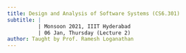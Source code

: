 ```yaml
---
title: Design and Analysis of Software Systems (CS6.301)
subtitle: |
          | Monsoon 2021, IIIT Hyderabad
          | 06 Jan, Thursday (Lecture 2)
author: Taught by Prof. Ramesh Loganathan
---
```

